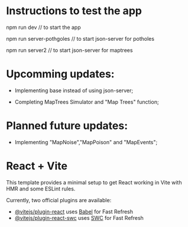 # Instructions to test the app

npm run dev // to start the app

npm run server-pothgoles // to start json-server for potholes

npm run server2 // to start json-server for maptrees

# Upcomming updates:

- Implementing base instead of using json-server;
  
- Completing MapTrees Simulator and "Map Trees" function;

# Planned future updates:

- Implementing "MapNoise","MapPoison" and "MapEvents";


# React + Vite

This template provides a minimal setup to get React working in Vite with HMR and some ESLint rules.

Currently, two official plugins are available:

- [@vitejs/plugin-react](https://github.com/vitejs/vite-plugin-react/blob/main/packages/plugin-react/README.md) uses [Babel](https://babeljs.io/) for Fast Refresh
- [@vitejs/plugin-react-swc](https://github.com/vitejs/vite-plugin-react-swc) uses [SWC](https://swc.rs/) for Fast Refresh
